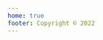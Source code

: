 ```yaml
---
home: true
footer: Copyright © 2022
---
```


<script setup>
import Home from '../components/Home.vue'
</script>

<Home />
